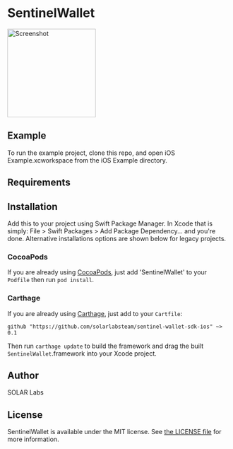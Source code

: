 
# SentinelWallet

<a href="https://placehold.it/400?text=Screen+shot"><img width=200 height=200 src="https://placehold.it/400?text=Screen+shot" alt="Screenshot" /></a>


## Example

To run the example project, clone this repo, and open iOS Example.xcworkspace from the iOS Example directory.


## Requirements


## Installation

Add this to your project using Swift Package Manager. In Xcode that is simply: File > Swift Packages > Add Package Dependency... and you're done. Alternative installations options are shown below for legacy projects.

### CocoaPods

If you are already using [CocoaPods](http://cocoapods.org), just add 'SentinelWallet' to your `Podfile` then run `pod install`.

### Carthage

If you are already using [Carthage](https://github.com/Carthage/Carthage), just add to your `Cartfile`:

```ogdl
github "https://github.com/solarlabsteam/sentinel-wallet-sdk-ios" ~> 0.1
```

Then run `carthage update` to build the framework and drag the built `SentinelWallet`.framework into your Xcode project.


## Author

SOLAR Labs


## License

SentinelWallet is available under the MIT license. See [the LICENSE file](LICENSE) for more information.
